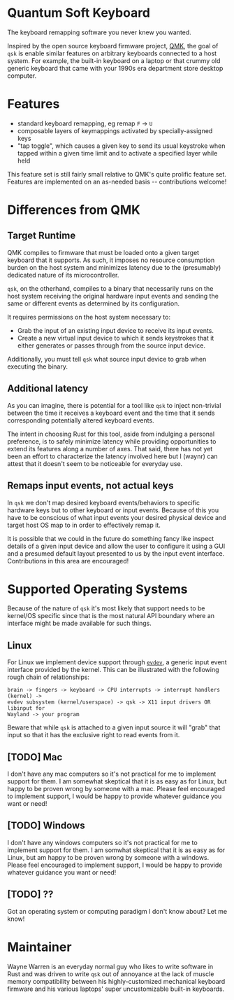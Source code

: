 # Quantum Soft Keyboard

The keyboard remapping software you never knew you wanted.

Inspired by the open source keyboard firmware project,
[QMK](https://github.com/qmk/qmk_firmware), the goal of `qsk` is enable similar
features on arbitrary keyboards connected to a host system. For example, the
built-in keyboard on a laptop or that crummy old generic keyboard that came
with your 1990s era department store desktop computer.

# Features

* standard keyboard remapping, eg remap `F` -> `U`
* composable layers of keymappings activated by specially-assigned keys
* "tap toggle", which causes a given key to send its usual keystroke when
  tapped within a given time limit and to activate a specified layer while held

This feature set is still fairly small relative to QMK's quite prolific feature
set. Features are implemented on an as-needed basis -- contributions welcome!

# Differences from QMK

## Target Runtime

QMK compiles to firmware that must be loaded onto a given target keyboard that
it supports. As such, it imposes no resource consumption burden on the host
system and minimizes latency due to the (presumably) dedicated nature of its
microcontroller.

`qsk`, on the otherhand, compiles to a binary that necessarily runs on the host
system receiving the original hardware input events and sending the same or
different events as determined by its configuration.

It requires permissions on the host system necessary to:

* Grab the input of an existing input device to receive its input events.
* Create a new virtual input device to which it sends keystrokes that it
  either generates or passes through from the source input device.

Additionally, you must tell `qsk` what source input device to grab when
executing the binary.

## Additional latency

As you can imagine, there is potential for a tool like `qsk` to inject
non-trivial between the time it receives a keyboard event and the time that it
sends corresponding potentially altered keyboard events.

The intent in choosing Rust for this tool, aside from indulging a personal
preference, is to safely minimize latency while providing opportunities to
extend its features along a number of axes. That said, there has not yet been
an effort to characterize the latency involved here but I (waynr) can attest
that it doesn't seem to be noticeable for everyday use.

## Remaps input events, not actual keys

In `qsk` we don't map desired keyboard events/behaviors to specific hardware
keys but to other keyboard or input events. Because of this you have to be
conscious of what input events your desired physical device and target host OS
map to in order to effectively remap it.

It is possible that we could in the future do something fancy like inspect
details of a given input device and allow the user to configure it using a GUI
and a presumed default layout presented to us by the input event interface.
Contributions in this area are encouraged!

# Supported Operating Systems

Because of the nature of `qsk` it's most likely that support needs to be
kernel/OS specific since that is the most natural API boundary where an
interface might be made available for such things.

## Linux

For Linux we implement device support through
[`evdev`](https://en.wikipedia.org/wiki/Evdev), a generic input event
interface provided by the kernel. This can be illustrated with the following
rough chain of relationships:

```
brain -> fingers -> keyboard -> CPU interrupts -> interrupt handlers (kernel) ->
evdev subsystem (kernel/userspace) -> qsk -> X11 input drivers OR libinput for
Wayland -> your program
```

Beware that while `qsk` is attached to a given input source it will "grab" that
input so that it has the exclusive right to read events from it.

## [TODO] Mac

I don't have any mac computers so it's not practical for me to implement
support for them. I am somewhat skeptical that it is as easy as for Linux, but
happy to be proven wrong by someone with a mac. Please feel encouraged to
implement support, I would be happy to provide whatever guidance you want or
need!

## [TODO] Windows

I don't have any windows computers so it's not practical for me to implement
support for them. I am somwhat skeptical that it is as easy as for Linux, but
am happy to be proven wrong by someone with a windows. Please feel encouraged
to implement support, I would be happy to provide whatever guidance you want or
need!

## [TODO] ??

Got an operating system or computing paradigm I don't know about? Let me know!

# Maintainer

Wayne Warren is an everyday normal guy who likes to write software in Rust and
was driven to write `qsk` out of annoyance at the lack of muscle memory
compatibility between his highly-customized mechanical keyboard firmware and
his various laptops' super uncustomizable built-in keyboards.
